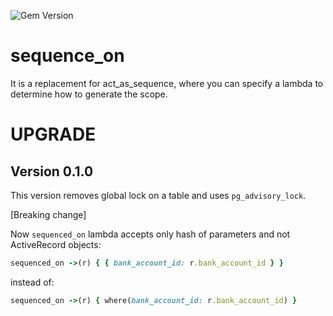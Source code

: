 ![Gem Version](https://badge.fury.io/rb/sequence_on.svg)

# sequence_on

It is a replacement for act_as_sequence, where you can specify a lambda to determine how to generate the scope.

# UPGRADE

## Version 0.1.0
This version removes global lock on a table and uses `pg_advisory_lock`.

[Breaking change]

Now `sequenced_on` lambda accepts only hash of parameters and not ActiveRecord objects:
```ruby
sequenced_on ->(r) { { bank_account_id: r.bank_account_id } }
```

instead of:
```ruby
sequenced_on ->(r) { where(bank_account_id: r.bank_account_id) }
```
